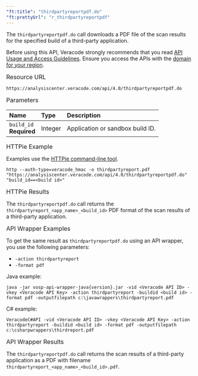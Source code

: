 ```yaml
---
"ft:title": "thirdpartyreportpdf.do"
"ft:prettyUrl": "r_thirdpartyreportpdf"
---
```

The `thirdpartyreportpdf.do` call downloads a PDF file of the scan results for the specified build of a third-party application.

Before using this API, Veracode strongly recommends that you read [API Usage and Access Guidelines](https://docs.veracode.com/r/c_API_usage_guidelines). Ensure you access the APIs with the [domain for your region](https://docs.veracode.com/r/Region_Domains_for_Veracode_APIs).

<p><span style="font-size: medium;">Resource URL</span></p>

`https://analysiscenter.veracode.com/api/4.0/thirdpartyreportpdf.do`

<p><span style="font-size: medium;">Parameters</span></p>

|Name|Type|Description|
|:---|:---|:----------|
|`build_id`<br>**Required**|Integer|Application or sandbox build ID.|

<p><span style="font-size: medium;">HTTPie Example</span></p>

Examples use the [HTTPie command-line tool](https://docs.veracode.com/r/c_httpie_tool).

```shell
http --auth-type=veracode_hmac -o thirdpartyreport.pdf "https://analysiscenter.veracode.com/api/4.0/thirdpartyreportpdf.do" "build_id==<build id>"
```

<p><span style="font-size: medium;">HTTPie Results</span></p>

The `thirdpartyreportpdf.do` call returns the `thirdpartyreport_<app_name>_<build_id>` PDF format of the scan results of a third-party application.

<p><span style="font-size: medium;">API Wrapper Examples</span></p>

To get the same result as `thirdpartyreportpdf.do` using an API wrapper, you use the following parameters:

-   `-action thirdpartyreport`
-   `-format pdf`

Java example:

```shell
java -jar vosp-api-wrapper-java{version}.jar -vid <Veracode API ID> -vkey <Veracode API Key> -action thirdpartyreport -buildid <build id> -format pdf -outputfilepath c:\javawrappers\thirdpartyreport.pdf
```

C# example:

```
VeracodeC#API -vid <Veracode API ID> -vkey <Veracode API Key> -action thirdpartyreport -buildid <build id> -format pdf -outputfilepath c:\csharpwrappers\thirdreport.pdf
```

<p><span style="font-size: medium;">API Wrapper Results</span></p>

The `thirdpartyreportpdf.do` call returns the scan results of a third-party application as a PDF with filename `thirdpartyreport_<app_name>_<build_id>.pdf`.


